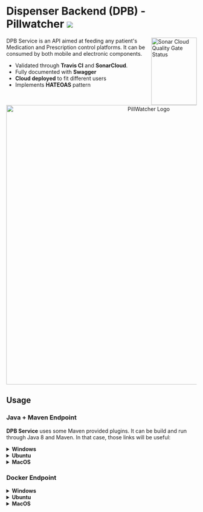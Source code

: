 # Dispenser Backend (DPB) - Pillwatcher ![](https://travis-ci.com/PillWatcher/pillwatcher-dpb-service.svg?branch=master)

<img src="https://sonarcloud.io/api/project_badges/quality_gate?project=PI2-Grupo-3_pillwatcher-dpb-service" align="right"
     alt="Sonar Cloud Quality Gate Status" width="120" height="178">

DPB Service is an API aimed at feeding any patient's Medication and Prescription control platforms. It can be consumed by both mobile and electronic components.

* Validated through **Travis CI** and **SonarCloud**.
* Fully documented with **Swagger**
* **Cloud deployed** to fit different users
* Implements **HATEOAS** pattern

<p align="center">
  <img src="https://github.com/PI2-Grupo-3/pillwatcher-dpb-service/blob/master/images/pillwatcher_logo.jpg" alt="PillWatcher Logo" width="738">
</p>

## Usage

### Java + Maven Endpoint

**DPB Service** uses some Maven provided plugins. It can be build and run through Java 8 and Maven. In that case, those links will be useful:

<details><summary><b>Windows</b></summary>
1. <a href="https://www.java.com/pt_BR/download/help/windows_manual_download.xml">Installing Java on Windows</a>

2. <a href="https://www.baeldung.com/install-maven-on-windows-linux-mac">Install Maven on Windows</a>
</details>

<details><summary><b>Ubuntu</b></summary>
1. <a href="https://www.digitalocean.com/community/tutorials/como-instalar-o-java-com-apt-get-no-ubuntu-16-04-pt">Installing Java on Ubuntu</a>

2. <a href="https://www.baeldung.com/install-maven-on-windows-linux-mac">Installing Maven on Linux</a>
</details>  
  
<details><summary><b>MacOS</b></summary>
1. <a href="https://www.java.com/pt_BR/download/help/mac_install.xml">Installing Java on MacOS</a>

2. <a href="https://www.baeldung.com/install-maven-on-windows-linux-mac">Installing Maven on MacOS</a>
</details>  

### Docker Endpoint
<details><summary><b>Windows</b></summary>
1. <a href="https://docs.docker.com/docker-for-windows/install/">Installing Docker on Windows</a>
</details>

<details><summary><b>Ubuntu</b></summary>
1. <a href="https://runnable.com/docker/install-docker-on-linux">Installing Docker on Ubuntu</a>
</details>  
  
<details><summary><b>MacOS</b></summary>
1. <a href="https://docs.docker.com/docker-for-mac/install/">Installing Docker on MacOS</a>
</details>  
